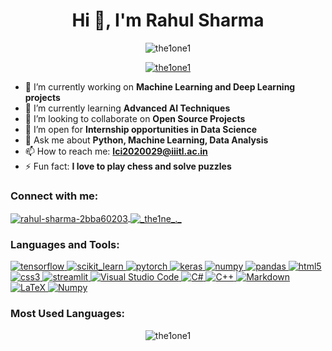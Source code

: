 <h1 align="center">Hi 👋, I'm Rahul Sharma</h1>
<p align="center">
  <img src="https://komarev.com/ghpvc/?username=the1one1&label=Profile%20views&color=0e75b6&style=flat-square" alt="the1one1" />
</p>

<p align="center">
  <a href="https://github.com/ryo-ma/github-profile-trophy">
    <img src="https://github-profile-trophy.vercel.app/?username=the1one1&theme=monokai&row=1&column=7" alt="the1one1" />
  </a>
</p>

- 🔭 I’m currently working on **Machine Learning and Deep Learning projects**
- 🌱 I’m currently learning **Advanced AI Techniques**
- 👯 I’m looking to collaborate on **Open Source Projects**
- 🤝 I’m open for **Internship opportunities in Data Science**
- 💬 Ask me about **Python, Machine Learning, Data Analysis**
- 📫 How to reach me: **lci2020029@iiitl.ac.in**
- ⚡ Fun fact: **I love to play chess and solve puzzles**

<h3 align="left">Connect with me:</h3>
<p align="left">
<a href="https://linkedin.com/in/rahul-sharma-2bba60203" target="blank">
  <img align="center" src="https://img.shields.io/badge/LinkedIn-0077B5?style=for-the-badge&logo=linkedin&logoColor=white" alt="rahul-sharma-2bba60203" />
</a>
<a href="https://instagram.com/_the1ne_._" target="blank">
  <img align="center" src="https://img.shields.io/badge/Instagram-E4405F?style=for-the-badge&logo=instagram&logoColor=white" alt="_the1ne_._" />
</a>
</p>

<h3 align="left">Languages and Tools:</h3>
<p align="left">
  <!-- Machine Learning and Deep Learning Tools -->
  <a href="https://www.tensorflow.org" target="_blank" rel="noreferrer"> 
    <img src="https://img.shields.io/badge/TensorFlow-FF6F00?style=for-the-badge&logo=TensorFlow&logoColor=white" alt="tensorflow" />
  </a>
  <a href="https://scikit-learn.org/" target="_blank" rel="noreferrer"> 
    <img src="https://img.shields.io/badge/scikit_learn-F7931E?style=for-the-badge&logo=scikit-learn&logoColor=white" alt="scikit_learn" />
  </a>
  <a href="https://pytorch.org/" target="_blank" rel="noreferrer">
    <img src="https://img.shields.io/badge/PyTorch-EE4C2C?style=for-the-badge&logo=PyTorch&logoColor=white" alt="pytorch" />
  </a>
  <a href="https://keras.io/" target="_blank" rel="noreferrer">
    <img src="https://img.shields.io/badge/Keras-D00000?style=for-the-badge&logo=Keras&logoColor=white" alt="keras" />
  </a>
  <a href="https://numpy.org/" target="_blank" rel="noreferrer">
    <img src="https://img.shields.io/badge/Numpy-013243?style=for-the-badge&logo=numpy&logoColor=white" alt="numpy" />
  </a>
  <a href="https://pandas.pydata.org/" target="_blank" rel="noreferrer">
    <img src="https://img.shields.io/badge/Pandas-150458?style=for-the-badge&logo=pandas&logoColor=white" alt="pandas" />
  </a>

  <!-- Web Development Tools -->
  <a href="https://www.w3.org/html/" target="_blank" rel="noreferrer"> 
    <img src="https://img.shields.io/badge/HTML5-E34F26?style=for-the-badge&logo=html5&logoColor=white" alt="html5" />
  </a>
  <a href="https://www.w3schools.com/css/" target="_blank" rel="noreferrer"> 
    <img src="https://img.shields.io/badge/CSS3-1572B6?style=for-the-badge&logo=css3&logoColor=white" alt="css3" />
  </a>

  <!-- Application Development Tools -->
  <a href="https://streamlit.io/" target="_blank" rel="noreferrer">
    <img src="https://img.shields.io/badge/Streamlit-FF4B4B?style=for-the-badge&logo=Streamlit&logoColor=white" alt="streamlit" />
  </a>

  <a href="https://code.visualstudio.com/" target="_blank" rel="noreferrer">
    <img src="https://img.shields.io/badge/Visual_Studio_Code-007ACC?style=for-the-badge&logo=visual-studio-code&logoColor=white" alt="Visual Studio Code" />
  </a>
  
  <a href="https://docs.microsoft.com/en-us/dotnet/csharp/" target="_blank" rel="noreferrer">
    <img src="https://img.shields.io/badge/C_Sharp-239120?style=for-the-badge&logo=csharp&logoColor=white" alt="C#" />
  </a>
  
  <a href="https://cplusplus.com/" target="_blank" rel="noreferrer">
    <img src="https://img.shields.io/badge/C++-00599C?style=for-the-badge&logo=cplusplus&logoColor=white" alt="C++" />
  </a>
  
  <a href="https://www.markdownguide.org/" target="_blank" rel="noreferrer">
    <img src="https://img.shields.io/badge/Markdown-000000?style=for-the-badge&logo=markdown&logoColor=white" alt="Markdown" />
  </a>
  
  <a href="https://www.latex-project.org/" target="_blank" rel="noreferrer">
    <img src="https://img.shields.io/badge/LaTeX-008080?style=for-the-badge&logo=latex&logoColor=white" alt="LaTeX" />
  </a>
  
  <a href="https://numpy.org/" target="_blank" rel="noreferrer">
    <img src="https://img.shields.io/badge/Numpy-013243?style=for-the-badge&logo=numpy&logoColor=white" alt="Numpy" />
  </a>
</p>

<!--
<h3 align="left">My GitHub Stats:</h3
<p align="center">
  <img src="https://github-readme-stats.vercel.app/api?username=the1one1&show_icons=true&theme=onedark" alt="the1one1" />
  <img src="https://github-readme-streak-stats.herokuapp.com/?user=the1one1&theme=onedark" alt="the1one1" />
</p>
-->

<h3 align="left">Most Used Languages:</h3>
<p align="center">
  <img src="https://github-readme-stats.vercel.app/api/top-langs?username=the1one1&show_icons=true&locale=en&layout=compact&theme=onedark" alt="the1one1" />
</p>

<!--
<h3 align="left">Recent Activity:</h3>
-->
<!--START_SECTION:activity-->
<!-- Your GitHub Activity -->
<!--END_SECTION:activity-->
